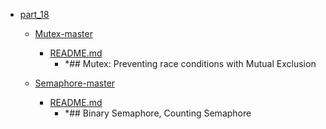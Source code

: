 - <a href = "E:\Node_projects\Node_Way\Education\Timur_Video_Node.js\part_18\cat.part_18\dir.part_18.md">part_18</a>
    - <a href = "E:\Node_projects\Node_Way\Education\Timur_Video_Node.js\part_18\Mutex-master\cat.Mutex-master\dir.Mutex-master.md">Mutex-master</a>
        - <a href = "E:\Node_projects\Node_Way\Education\Timur_Video_Node.js\part_18\Mutex-master\README.md">README.md</a>
            - *## Mutex: Preventing race conditions with Mutual Exclusion
    
    - <a href = "E:\Node_projects\Node_Way\Education\Timur_Video_Node.js\part_18\Semaphore-master\cat.Semaphore-master\dir.Semaphore-master.md">Semaphore-master</a>
        - <a href = "E:\Node_projects\Node_Way\Education\Timur_Video_Node.js\part_18\Semaphore-master\README.md">README.md</a>
            - *## Binary Semaphore, Counting Semaphore
    
